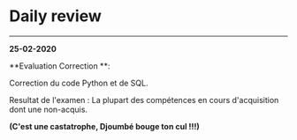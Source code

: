 # Daily review

-------------------------------------------------------------------------

**25-02-2020**

**Evaluation Correction **:

Correction du code Python et de SQL.

Resultat de l'examen : La plupart des compétences en cours d'acquisition dont une non-acquis.

**(C'est une castatrophe, Djoumbé bouge ton cul !!!)**
